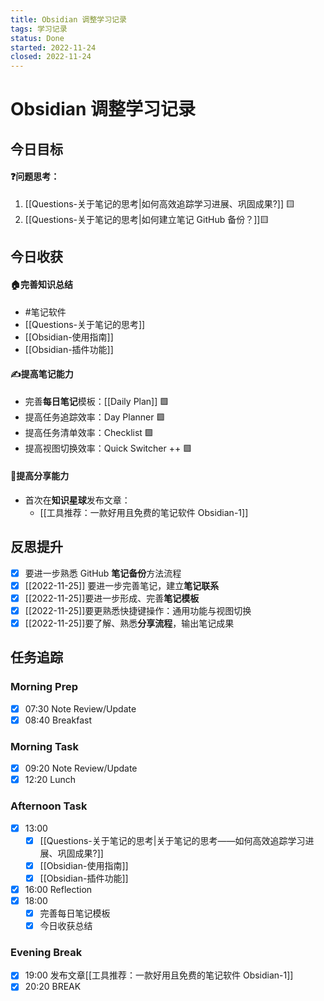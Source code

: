 ```yaml
---
title: Obsidian 调整学习记录
tags: 学习记录
status: Done
started: 2022-11-24
closed: 2022-11-24
---
```

# Obsidian 调整学习记录
## 今日目标
#### ❓问题思考：
1. [[Questions-关于笔记的思考|如何高效追踪学习进展、巩固成果?]] 🟨
2. [[Questions-关于笔记的思考|如何建立笔记 GitHub 备份？]]🟨
## 今日收获
#### 🏠完善知识总结
- #笔记软件 
- [[Questions-关于笔记的思考]]
- [[Obsidian-使用指南]]
- [[Obsidian-插件功能]]
#### ✍️提高笔记能力
- 完善**每日笔记**模板：[[Daily Plan]] 🟩
- 提高任务追踪效率：Day Planner 🟩
- 提高任务清单效率：Checklist 🟩
- 提高视图切换效率：Quick Switcher ++ 🟩
#### 👯提高分享能力
- 首次在**知识星球**发布文章：
	- [[工具推荐：一款好用且免费的笔记软件 Obsidian-1]]
## 反思提升 
- [x] 要进一步熟悉 GitHub **笔记备份**方法流程 
- [x] [[2022-11-25]] 要进一步完善笔记，建立**笔记联系**
- [x] [[2022-11-25]]要进一步形成、完善**笔记模板** 
- [x] [[2022-11-25]]要更熟悉快捷键操作：通用功能与视图切换 
- [x] [[2022-11-25]]要了解、熟悉**分享流程**，输出笔记成果 
## 任务追踪
### Morning Prep
- [x] 07:30 Note Review/Update
- [x] 08:40 Breakfast
### Morning Task
- [x] 09:20 Note Review/Update
- [x] 12:20 Lunch
### Afternoon Task
- [x] 13:00 
	- [x] [[Questions-关于笔记的思考|关于笔记的思考——如何高效追踪学习进展、巩固成果?]]
	- [x] [[Obsidian-使用指南]]
	- [x] [[Obsidian-插件功能]]
- [x] 16:00 Reflection
- [x] 18:00 
	- [x] 完善每日笔记模板
	- [x] 今日收获总结
### Evening Break
- [x] 19:00 发布文章[[工具推荐：一款好用且免费的笔记软件 Obsidian-1]]
- [x] 20:20 BREAK